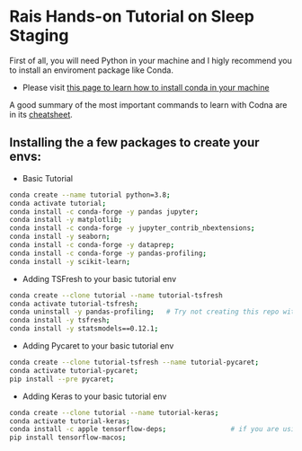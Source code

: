 # Rais Hands-on Tutorial on Sleep Staging


First of all, you will need Python in your machine and I higly recommend you to install an enviroment package like Conda.

- Please visit [this page to learn how to install conda in your machine](https://docs.conda.io/projects/conda/en/4.6.0/_downloads/52a95608c49671267e40c689e0bc00ca/conda-cheatsheet.pdf)

A good summary of the most important commands to learn with Codna are in its [cheatsheet](https://docs.conda.io/projects/conda/en/4.6.0/_downloads/52a95608c49671267e40c689e0bc00ca/conda-cheatsheet.pdf).


## Installing the a few packages to create your envs:

- Basic Tutorial
```bash
conda create --name tutorial python=3.8;
conda activate tutorial;
conda install -c conda-forge -y pandas jupyter;
conda install -y matplotlib;
conda install -c conda-forge -y jupyter_contrib_nbextensions;
conda install -y seaborn;
conda install -c conda-forge -y dataprep;
conda install -c conda-forge -y pandas-profiling;
conda install -y scikit-learn;
```

- Adding TSFresh to your basic tutorial env
```bash
conda create --clone tutorial --name tutorial-tsfresh
conda activate tutorial-tsfresh;
conda uninstall -y pandas-profiling;   # Try not creating this repo without removing this package;
conda install -y tsfresh;
conda install -y statsmodels==0.12.1;
```

- Adding Pycaret to your basic tutorial env
```bash
conda create --clone tutorial-tsfresh --name tutorial-pycaret;
conda activate tutorial-pycaret;
pip install --pre pycaret;
```

- Adding Keras to your basic tutorial env
```bash
conda create --clone tutorial --name tutorial-keras;
conda activate tutorial-keras;
conda install -c apple tensorflow-deps;                # if you are using a mac;
pip install tensorflow-macos;
```



